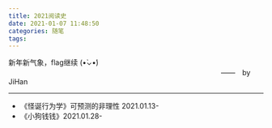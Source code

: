 ```yaml
---
title: 2021阅读史
date: 2021-01-07 11:48:50
categories: 随笔
tags:
---
```


新年新气象，flag继续 (•̀⌄•́)
　　　　　　　　　　　　　　　　　　　　　　　　　　　　　　——　by JiHan
* * *
<!-- more -->

* 《怪诞行为学》可预测的非理性 2021.01.13-
* 《小狗钱钱》2021.01.28-